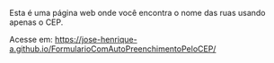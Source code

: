 Esta é uma página web onde você encontra o nome das ruas usando apenas o CEP.

Acesse em: https://jose-henrique-a.github.io/FormularioComAutoPreenchimentoPeloCEP/
